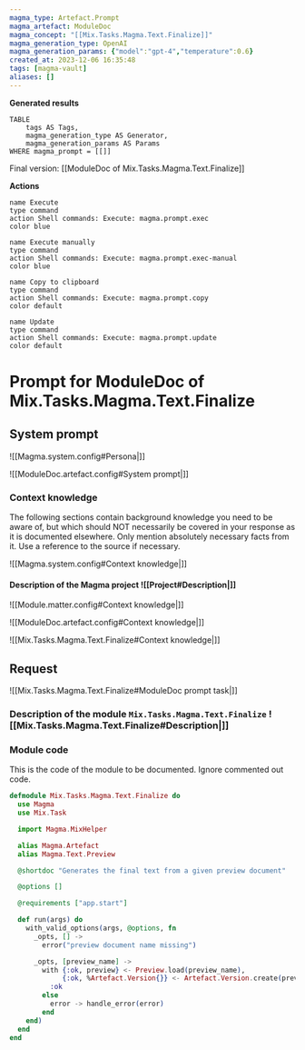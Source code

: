 ```yaml
---
magma_type: Artefact.Prompt
magma_artefact: ModuleDoc
magma_concept: "[[Mix.Tasks.Magma.Text.Finalize]]"
magma_generation_type: OpenAI
magma_generation_params: {"model":"gpt-4","temperature":0.6}
created_at: 2023-12-06 16:35:48
tags: [magma-vault]
aliases: []
---
```


**Generated results**

```dataview
TABLE
	tags AS Tags,
	magma_generation_type AS Generator,
	magma_generation_params AS Params
WHERE magma_prompt = [[]]
```

Final version: [[ModuleDoc of Mix.Tasks.Magma.Text.Finalize]]

**Actions**

```button
name Execute
type command
action Shell commands: Execute: magma.prompt.exec
color blue
```
```button
name Execute manually
type command
action Shell commands: Execute: magma.prompt.exec-manual
color blue
```
```button
name Copy to clipboard
type command
action Shell commands: Execute: magma.prompt.copy
color default
```
```button
name Update
type command
action Shell commands: Execute: magma.prompt.update
color default
```

# Prompt for ModuleDoc of Mix.Tasks.Magma.Text.Finalize

## System prompt

![[Magma.system.config#Persona|]]

![[ModuleDoc.artefact.config#System prompt|]]

### Context knowledge

The following sections contain background knowledge you need to be aware of, but which should NOT necessarily be covered in your response as it is documented elsewhere. Only mention absolutely necessary facts from it. Use a reference to the source if necessary.

![[Magma.system.config#Context knowledge|]]

#### Description of the Magma project ![[Project#Description|]]

![[Module.matter.config#Context knowledge|]]

![[ModuleDoc.artefact.config#Context knowledge|]]

![[Mix.Tasks.Magma.Text.Finalize#Context knowledge|]]


## Request

![[Mix.Tasks.Magma.Text.Finalize#ModuleDoc prompt task|]]

### Description of the module `Mix.Tasks.Magma.Text.Finalize` ![[Mix.Tasks.Magma.Text.Finalize#Description|]]

### Module code

This is the code of the module to be documented. Ignore commented out code.

```elixir
defmodule Mix.Tasks.Magma.Text.Finalize do
  use Magma
  use Mix.Task

  import Magma.MixHelper

  alias Magma.Artefact
  alias Magma.Text.Preview

  @shortdoc "Generates the final text from a given preview document"

  @options []

  @requirements ["app.start"]

  def run(args) do
    with_valid_options(args, @options, fn
      _opts, [] ->
        error("preview document name missing")

      _opts, [preview_name] ->
        with {:ok, preview} <- Preview.load(preview_name),
             {:ok, %Artefact.Version{}} <- Artefact.Version.create(preview, [], force: true) do
          :ok
        else
          error -> handle_error(error)
        end
    end)
  end
end

```
